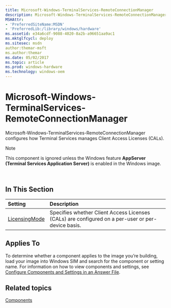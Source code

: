 ```yaml
---
title: Microsoft-Windows-TerminalServices-RemoteConnectionManager
description: Microsoft-Windows-TerminalServices-RemoteConnectionManager
MSHAttr:
- 'PreferredSiteName:MSDN'
- 'PreferredLib:/library/windows/hardware'
ms.assetid: e34a6cdf-9088-4020-8a2b-a96651aa9ac1
ms.mktglfcycl: deploy
ms.sitesec: msdn
author:themar-msft
ms.author:themar
ms.date: 05/02/2017
ms.topic: article
ms.prod: windows-hardware
ms.technology: windows-oem
---
```

# Microsoft-Windows-TerminalServices-RemoteConnectionManager

Microsoft-Windows-TerminalServices-RemoteConnectionManager configures how Terminal Services manages Client Access Licenses (CALs).

> [!Note]
> This component is ignored unless the Windows feature **AppServer** **(Terminal Services Application Server)** is enabled in the Windows image.

 

## In This Section

| Setting                 | Description                                                                           |
|:------------------------|:--------------------------------------------------------------------------------------|
| [LicensingMode](microsoft-windows-terminalservices-remoteconnectionmanager-licensingmode.md) | Specifies whether Client Access Licenses (CALs) are configured on a per-user or per-device basis. |

## Applies To

To determine whether a component applies to the image you’re building, load your image into Windows SIM and search for the component or setting name. For information on how to view components and settings, see [Configure Components and Settings in an Answer File](https://docs.microsoft.com/en-us/windows-hardware/customize/desktop/wsim/configure-components-and-settings-in-an-answer-file).

## Related topics

[Components](components-b-unattend.md)
